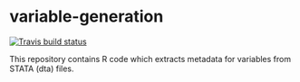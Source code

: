 # variable-generation

  [![Travis build status](https://travis-ci.org/dzhw/variableMetadataExtractor.svg?branch=master)](https://travis-ci.org/dzhw/variableMetadataExtractor)


This repository contains R code which extracts metadata for variables from STATA (dta) files.
